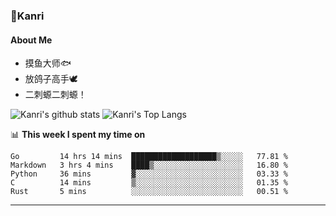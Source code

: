 ### 🌱Kanri
#### About Me
- 摸鱼大师🐟
- 放鸽子高手🕊
- 二刺螈二刺螈！

![Kanri's github stats](https://github-readme-stats.vercel.app/api?username=Yiwen-Chan&show_icons=true&theme=vue&line_height=20)
![Kanri's Top Langs](https://github-readme-stats.vercel.app/api/top-langs/?username=Yiwen-Chan&layout=compact&theme=vue&card_width=270)

📊 **This week I spent my time on**
<!--START_SECTION:waka-->
```text
Go         14 hrs 14 mins  ███████████████████▒░░░░░   77.81 % 
Markdown   3 hrs 4 mins    ████▒░░░░░░░░░░░░░░░░░░░░   16.80 % 
Python     36 mins         ▓░░░░░░░░░░░░░░░░░░░░░░░░   03.33 % 
C          14 mins         ▒░░░░░░░░░░░░░░░░░░░░░░░░   01.35 % 
Rust       5 mins          ░░░░░░░░░░░░░░░░░░░░░░░░░   00.51 % 
```
<!--END_SECTION:waka-->

***

